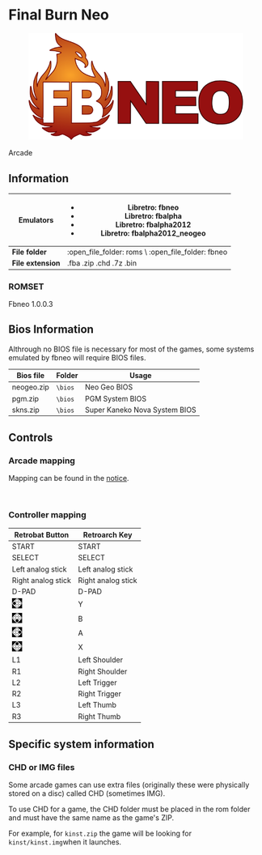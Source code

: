 # Final Burn Neo

<figure><img src="https://raw.githubusercontent.com/fabricecaruso/es-theme-carbon/5149a33eed46b2af638b06119397d4023b75131f/art/logos/fbneo.svg" alt=""><figcaption></figcaption></figure>

Arcade

## Information

| **Emulators**      | <ul><li>Libretro: fbneo</li><li>Libretro: fbalpha</li><li>Libretro: fbalpha2012</li><li>Libretro: fbalpha2012_neogeo</li></ul> |
| ------------------ | ------------------------------------------------------------------------------------------------------------------------------ |
| **File folder**    | :open\_file\_folder: roms \ :open\_file\_folder: fbneo                                                                         |
| **File extension** | .fba .zip .chd .7z .bin                                                                                                        |

### ROMSET&#x20;

Fbneo 1.0.0.3

## Bios Information

Althrough no BIOS file is necessary for most of the games, some systems emulated by fbneo will require BIOS files.

| Bios file  | Folder  | Usage                         |
| ---------- | ------- | ----------------------------- |
| neogeo.zip | `\bios` | Neo Geo BIOS                  |
| pgm.zip    | `\bios` | PGM System BIOS               |
| skns.zip   | `\bios` | Super Kaneko Nova System BIOS |

## Controls

### Arcade mapping

Mapping can be found in the [notice](http://retrobat.ovh/notice/notice.pdf).

<figure><img src="https://i.imgur.com/kXBcdsB.png" alt=""><figcaption></figcaption></figure>

### Controller mapping

| Retrobat Button                                | Retroarch Key      |
| ---------------------------------------------- | ------------------ |
| START                                          | START              |
| SELECT                                         | SELECT             |
| Left analog stick                              | Left analog stick  |
| Right analog stick                             | Right analog stick |
| D-PAD                                          | D-PAD              |
| ![](<../../.gitbook/assets/image (2) (1).png>) | Y                  |
| ![](<../../.gitbook/assets/image (1) (2).png>) | B                  |
| ![](<../../.gitbook/assets/image (4).png>)     | A                  |
| ![](<../../.gitbook/assets/image (3) (1).png>) | X                  |
| L1                                             | Left Shoulder      |
| R1                                             | Right Shoulder     |
| L2                                             | Left Trigger       |
| R2                                             | Right Trigger      |
| L3                                             | Left Thumb         |
| R3                                             | Right Thumb        |

## Specific system information

### CHD or IMG files

Some arcade games can use extra files (originally these were physically stored on a disc) called CHD (sometimes IMG).&#x20;

To use CHD for a game, the CHD folder must be placed in the rom folder and must have the same name as the game's ZIP.&#x20;

For example, for `kinst.zip` the game will be looking for `kinst/kinst.img`when it launches.

<figure><img src="https://i.imgur.com/xl9iImN.png" alt=""><figcaption></figcaption></figure>
